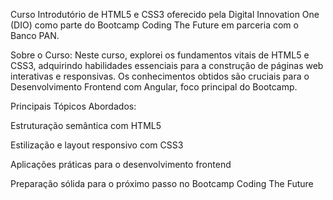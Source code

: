 Curso Introdutório de HTML5 e CSS3 oferecido pela Digital Innovation One (DIO) como parte do Bootcamp Coding The Future em parceria com o Banco PAN.

Sobre o Curso:
Neste curso, explorei os fundamentos vitais de HTML5 e CSS3, adquirindo habilidades essenciais para a construção de páginas web interativas e responsivas. Os conhecimentos obtidos são cruciais para o Desenvolvimento Frontend com Angular, foco principal do Bootcamp.

Principais Tópicos Abordados:

Estruturação semântica com HTML5

Estilização e layout responsivo com CSS3

Aplicações práticas para o desenvolvimento frontend

Preparação sólida para o próximo passo no Bootcamp Coding The Future
